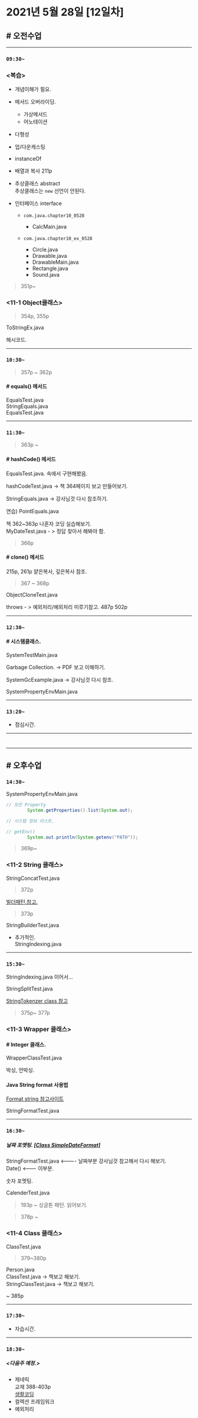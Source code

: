 # 2021년 5월 28일 [12일차]

## # 오전수업  
---
### `09:30~`

### <복습>

- 개념이해가 필요.

- 메서드 오버라이딩.  
  - 가상메서드  
  - 어노테이션  

- 다형성
- 업/다운캐스팅
- instanceOf
- 배열과 복사 211p
- 추상클래스 abstract  
  추상클래스는 `new` 선언이 안된다.
- 인터페이스 interface  
  - `com.java.chapter10_0528`
    - CalcMain.java

  - `com.java.chapter10_ex_0528`

    - Circle.java  
    - Drawable.java
    - DrawableMain.java
    - Rectangle.java
    - Sound.java

> 351p~  

### <11-1 Object클래스>  

> 354p, 355p  

ToStringEx.java  

해시코드.


----
### `10:30~`



> 357p ~ 362p

#### # equals() 메서드  

EqualsTest.java  
StringEquals.java  
EqualsTest.java  

----
### `11:30~`

> 363p ~

#### # hashCode() 메서드  

EqualsTest.java. 속에서 구현해봤음.

hashCodeTest.java -> 책 364페이지 보고 만들어보기.

StringEquals.java -> 강사님것 다시 참조하기.  

연습) PointEquals.java  

책 362~363p 나혼자 코딩 실습해보기.  
MyDateTest.java  - > 정답 찾아서 해봐야 함.  

> 366p  

#### # clone() 메서드    
215p, 261p 얕은복사, 깊은복사 참조.

> 367 ~ 368p

ObjectCloneTest.java  

throws - > 예외처리/예외처리 미루기참고. 487p 502p


----
### `12:30~`

#### # 시스템클래스.

SystemTestMain.java

Garbage Collection.  -> PDF 보고 이해하기.

SystemGcExample.java  -> 강사님것 다시 참조.

SystemPropertyEnvMain.java

----
### `13:20~`

  - 점심시간.

---
#
---

## # 오후수업

### `14:30~`

SystemPropertyEnvMain.java

```java
// 모든 Property
		System.getProperties().list(System.out);

// 시스템 정보 리스트.
```

```java
// getEnv()
		System.out.println(System.getenv("PATH"));
```

> 369p~

### <11-2 String 클래스>  
StringConcatTest.java  

> 372p

[빌더패턴.참고.](https://sjh836.tistory.com/135)

> 373p

StringBuilderTest.java  


+ 추가적인.  
StringIndexing.java  


----
### `15:30~`

StringIndexing.java 이어서...  


StringSplitTest.java  

[StringTokenzer class 참고](https://docs.oracle.com/javase/10/docs/api/java/util/StringTokenizer.html)

> 375p~ 377p

### <11-3 Wrapper 클래스>

#### # Integer 클래스.  

WrapperClassTest.java  

박싱, 언박싱.  


#### Java String format 사용법

[Format string 참고사이트](https://interconnection.tistory.com/116)

StringFormatTest.java  

----
### `16:30~`

##### 날짜 포멧팅. [[Class SimpleDateFormat]](https://docs.oracle.com/javase/10/docs/api/java/text/SimpleDateFormat.html)
StringFormatTest.java    <---- 날짜부분 강사님것 참고해서 다시 해보기.  
Date() <--- 이부분.


숫자 포멧팅.



CalenderTest.java  
> 193p ~
> 싱글톤 패턴. 읽어보기.

> 378p ~

### <11-4 Class 클래스>

ClassTest.java  

> 379~380p

Person.java   
ClassTest.java  -> 책보고 해보기.  
StringClassTest.java -> 책보고 해보기.

~ 385p  

----
### `17:30~`
- 자습시간.  
----
### `18:30~`

##### <다음주 예정.>

- 제네릭  
  교재 388-403p  
  [생활코딩](https://opentutorials.org/course/1223/6237)
- 컬렉션 프레임워크  
- 예외처리  
